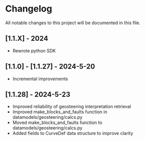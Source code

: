 # Changelog

All notable changes to this project will be documented in this file.

## [1.1.X] - 2024
- Rewrote python SDK

## [1.1.0] - [1.1.27] - 2024-5-20
- Incremental improvements

## [1.1.28] - 2024-5-23
- Improved reliability of geosteering interpretation retrieval
- Improved make_blocks_and_faults function in datamodels/geosteering/calcs.py
- Moved make_blocks_and_faults function to datamodels/geosteering/calcs.py
- Added fields to CurveDef data structure to improve clarity